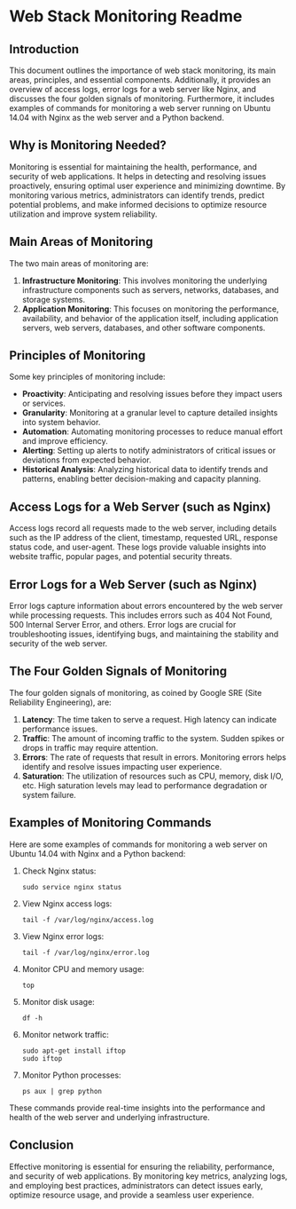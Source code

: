 # Web Stack Monitoring Readme

## Introduction
This document outlines the importance of web stack monitoring, its main areas, principles, and essential components. Additionally, it provides an overview of access logs, error logs for a web server like Nginx, and discusses the four golden signals of monitoring. Furthermore, it includes examples of commands for monitoring a web server running on Ubuntu 14.04 with Nginx as the web server and a Python backend.

## Why is Monitoring Needed?
Monitoring is essential for maintaining the health, performance, and security of web applications. It helps in detecting and resolving issues proactively, ensuring optimal user experience and minimizing downtime. By monitoring various metrics, administrators can identify trends, predict potential problems, and make informed decisions to optimize resource utilization and improve system reliability.

## Main Areas of Monitoring
The two main areas of monitoring are:
1. **Infrastructure Monitoring**: This involves monitoring the underlying infrastructure components such as servers, networks, databases, and storage systems.
2. **Application Monitoring**: This focuses on monitoring the performance, availability, and behavior of the application itself, including application servers, web servers, databases, and other software components.

## Principles of Monitoring
Some key principles of monitoring include:
- **Proactivity**: Anticipating and resolving issues before they impact users or services.
- **Granularity**: Monitoring at a granular level to capture detailed insights into system behavior.
- **Automation**: Automating monitoring processes to reduce manual effort and improve efficiency.
- **Alerting**: Setting up alerts to notify administrators of critical issues or deviations from expected behavior.
- **Historical Analysis**: Analyzing historical data to identify trends and patterns, enabling better decision-making and capacity planning.

## Access Logs for a Web Server (such as Nginx)
Access logs record all requests made to the web server, including details such as the IP address of the client, timestamp, requested URL, response status code, and user-agent. These logs provide valuable insights into website traffic, popular pages, and potential security threats.

## Error Logs for a Web Server (such as Nginx)
Error logs capture information about errors encountered by the web server while processing requests. This includes errors such as 404 Not Found, 500 Internal Server Error, and others. Error logs are crucial for troubleshooting issues, identifying bugs, and maintaining the stability and security of the web server.

## The Four Golden Signals of Monitoring
The four golden signals of monitoring, as coined by Google SRE (Site Reliability Engineering), are:
1. **Latency**: The time taken to serve a request. High latency can indicate performance issues.
2. **Traffic**: The amount of incoming traffic to the system. Sudden spikes or drops in traffic may require attention.
3. **Errors**: The rate of requests that result in errors. Monitoring errors helps identify and resolve issues impacting user experience.
4. **Saturation**: The utilization of resources such as CPU, memory, disk I/O, etc. High saturation levels may lead to performance degradation or system failure.

## Examples of Monitoring Commands
Here are some examples of commands for monitoring a web server on Ubuntu 14.04 with Nginx and a Python backend:

1. Check Nginx status:
   ```
   sudo service nginx status
   ```

2. View Nginx access logs:
   ```
   tail -f /var/log/nginx/access.log
   ```

3. View Nginx error logs:
   ```
   tail -f /var/log/nginx/error.log
   ```

4. Monitor CPU and memory usage:
   ```
   top
   ```

5. Monitor disk usage:
   ```
   df -h
   ```

6. Monitor network traffic:
   ```
   sudo apt-get install iftop
   sudo iftop
   ```

7. Monitor Python processes:
   ```
   ps aux | grep python
   ```

These commands provide real-time insights into the performance and health of the web server and underlying infrastructure.

## Conclusion
Effective monitoring is essential for ensuring the reliability, performance, and security of web applications. By monitoring key metrics, analyzing logs, and employing best practices, administrators can detect issues early, optimize resource usage, and provide a seamless user experience.